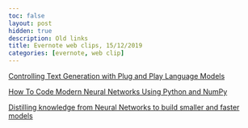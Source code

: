 ```yaml
---
toc: false
layout: post
hidden: true
description: Old links
title: Evernote web clips, 15/12/2019
categories: [evernote, web clip]
---
```


[Controlling Text Generation with Plug and Play Language Models](https://eng.uber.com/pplm/)

[How To Code Modern Neural Networks Using Python and NumPy](https://visualstudiomagazine.com/articles/2019/07/01/modern-neural-networks.aspx?m=1)

[Distilling knowledge from Neural Networks to build smaller and faster models](https://blog.floydhub.com/knowledge-distillation/)

